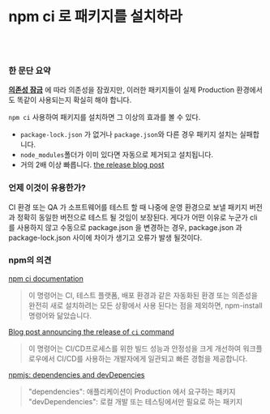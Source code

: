 # npm ci 로 패키지를 설치하라

<br/><br/>

### 한 문단 요약

[**의존성 잠금**](./lockdependencies.md) 에 따라 의존성을 잠궜지만, 이러한 패키지들이 실제 Production 환경에서도 똑같이 사용되는지 확실히 해야 합니다.

`npm ci` 사용하여 패키지를 설치하면 그 이상의 효과를 볼 수 있다.
* `package-lock.json` 가 없거나 `package.json`와 다른 경우 패키지 설치는 실패합니다.
* `node_modules`폴더가 이미 있다면 자동으로 제거되고 설치됩니다.
* 거의 2배 이상 빠릅니다. [the release blog post](https://blog.npmjs.org/post/171556855892/introducing-npm-ci-for-faster-more-reliable)

### 언제 이것이 유용한가?
CI 환경 또는 QA 가 소프트웨어를 테스트 할 때 나중에 운영 환경으로 보낼 패키지 버전과 정확히 동일한 버전으로 테스트 될 것임이 보장된다. 
게다가 어떤 이유로 누군가 cli 를 사용하지 않고 수동으로 package.json 을 변경하는 경우, package.json 과 package-lock.json 사이에 차이가 생기고 오류가 발생 될것이다.

### npm의 의견

[npm ci documentation](https://docs.npmjs.com/cli/ci.html)
> 이 명령어는 CI, 테스트 플랫폼, 배포 환경과 같은 자동화된 환경 또는 의존성을 완전히 새로 설치하려는 모든 상황에서 사용 된다는 점을 제외하면, npm-install 명령어와 닮았습니다.

[Blog post announcing the release of `ci` command](https://blog.npmjs.org/post/171556855892/introducing-npm-ci-for-faster-more-reliable)
> 이 명령어는 CI/CD프로세스를 위한 빌드 성능과 안정성을 크게 개선하여 워크플로우에서 CI/CD를 사용하는 개발자에게 일관되고 빠른 경험을 제공합니다.

[npmjs: dependencies and devDepencies](https://docs.npmjs.com/specifying-dependencies-and-devdependencies-in-a-package-json-file)
>    "dependencies": 애플리케이션이 Production 에서 요구하는 패키지
>    "devDependencies": 로컬 개발 또는 테스팅에서만 필요로 하는 패키지

<br/><br/>
